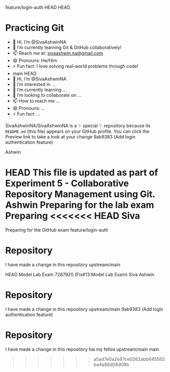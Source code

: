 feature/login-auth
HEAD
 HEAD
# Practicing Git

- 👋 Hi, I’m @SivaAshwinNA  
- 🌱 I’m currently learning Git & GitHub collaboratively!  
- 📫 Reach me at: sivaashwin.na@gmail.com  
- 😄 Pronouns: He/Him  
- ⚡ Fun fact: I love solving real-world problems through code!  
-  main
HEAD
- 👋 Hi, I’m @SivaAshwinNA
- 👀 I’m interested in ...
- 🌱 I’m currently learning ...
- 💞️ I’m looking to collaborate on ...
- 📫 How to reach me ...
- 😄 Pronouns: ...
- ⚡ Fun fact: ...


SivaAshwinNA/SivaAshwinNA is a ✨ special ✨ repository because its `README.md` (this file) appears on your GitHub profile.
You can click the Preview link to take a look at your change
 9ab9383 (Add login authentication feature)

Ashwin 

HEAD
 **This file is updated as part of Experiment 5 - Collaborative Repository Management using Git.**
Ashwin
Preparing for the lab exam
Preparing
<<<<<<< HEAD
Siva
=======
Preparing for the GitHub exam
 feature/login-auth
# Repository
I have made a change in this repository
upstream/main

HEAD
Model Lab Exam
7287920 (Fix#13:Model Lab Exam)
Siva Ashwin
# Repository
I have made a change in this repository
upstream/main
 9ab9383 (Add login authentication feature)

# Repository
I have made a change in this repository
hai my fellos
upstream/main
main
>>>>>>> a5ad7e0a2e87ce0262abb645562ba4a88d08d08b
